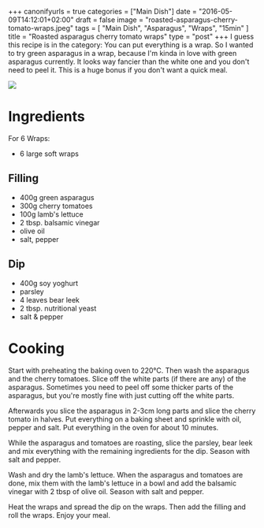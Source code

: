 +++
canonifyurls = true
categories = ["Main Dish"]
date = "2016-05-09T14:12:01+02:00"
draft = false
image = "roasted-asparagus-cherry-tomato-wraps.jpeg"
tags = [
  "Main Dish",
  "Asparagus",
  "Wraps",
  "15min"
]
title = "Roasted asparagus cherry tomato wraps"
type = "post"
+++
I guess this recipe is in the category: You can put everything is a wrap. So I wanted to try green asparagus in a wrap, because I'm kinda in love with green asparagus currently. It looks way fancier than the white one and you don't need to peel it. This is a huge bonus if you don't want a quick meal.
<!--more-->

![](/images/roasted-asparagus-cherry-tomato-wraps.jpeg)

# Ingredients

For 6 Wraps:

* 6 large soft wraps

## Filling
* 400g green asparagus
* 300g cherry tomatoes
* 100g lamb's lettuce
* 2 tbsp. balsamic vinegar
* olive oil
* salt, pepper

## Dip
* 400g soy yoghurt
* parsley
* 4 leaves bear leek
* 2 tbsp. nutritional yeast
* salt & pepper

# Cooking

Start with preheating the baking oven to 220°C. Then wash the asparagus and the cherry tomatoes. Slice off the white parts (if there are any) of the asparagus. Sometimes you need to peel off some thicker parts of the asparagus, but you're mostly fine with just cutting off the white parts.

Afterwards you slice the asparagus in 2-3cm long parts and slice the cherry tomato in halves. Put everything on a baking sheet and sprinkle with oil, pepper and salt. Put everything in the oven for about 10 minutes.

While the asparagus and tomatoes are roasting, slice the parsley, bear leek and mix everything with the remaining ingredients for the dip. Season with salt and pepper.

Wash and dry the lamb's lettuce. When the asparagus and tomatoes are done, mix them with the lamb's lettuce in a bowl and add the balsamic vinegar with 2 tbsp of olive oil. Season with salt and pepper.

Heat the wraps and spread the dip on the wraps. Then add the filling and roll the wraps. Enjoy your meal.
